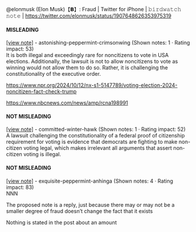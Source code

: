 @elonmusk (Elon Musk)【𝗕】: Fraud | Twitter for iPhone | 𝚋𝚒𝚛𝚍𝚠𝚊𝚝𝚌𝚑 𝚗𝚘𝚝𝚎 | https://twitter.com/elonmusk/status/1907648626353975319

#### MISLEADING

[[view note]](https://x.com/i/birdwatch/n/1907669253941031202) - astonishing-peppermint-crimsonwing (Shown notes: 1 · Rating impact: 53)\
It is both illegal and exceedingly rare for noncitizens to vote in USA elections. Additionally, the lawsuit is not to allow noncitizens to vote as winning would not allow them to do so. Rather, it is challenging the constitutionality of the executive order.

https://www.npr.org/2024/10/12/nx-s1-5147789/voting-election-2024-noncitizen-fact-check-trump

https://www.nbcnews.com/news/amp/rcna198991

#### NOT MISLEADING

[[view note]](https://x.com/i/birdwatch/n/1907900480447283372) - committed-winter-hawk (Shown notes: 1 · Rating impact: 52)\
A lawsuit challenging the constitutionality of a federal proof of citizenship requirement for voting is evidence that democrats are fighting to make non-citizen voting legal, which makes irrelevant all arguments that assert non-citizen voting is illegal.

#### NOT MISLEADING

[[view note]](https://x.com/i/birdwatch/n/1907872879154188461) - exquisite-peppermint-anhinga (Shown notes: 4 · Rating impact: 83)\
NNN

The proposed note is a reply, just because there may or may not be a smaller degree of fraud doesn’t change the fact that it exists

Nothing is stated in the post about an amount
